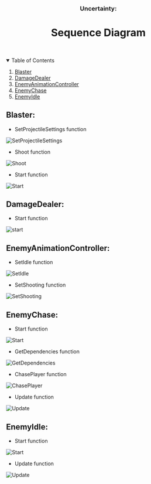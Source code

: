 <br />
<p align="center">
  
  <h3 align="center">Uncertainty:</h3>

  <h1 align="center"> Sequence Diagram </h1>
    
<p h2 align="center">
<br />
    
<details open="open">
  <summary>Table of Contents</summary>
  <ol>
    <li><a href="#blaster">Blaster</a></li>
    <li><a href="#damagedealer">DamageDealer</a></li>
    <li><a href="#enemyanimationcontroller">EnemyAnimationController</a></li>
    <li><a href="#enemychase">EnemyChase</a></li>
    <li><a href="#enemyidle">EnemyIdle</a></li>
  </ol>
</details>


## Blaster:  
* SetProjectileSettings function
  
![SetProjectileSettings](Sequence_Diagram_Pictures/Blaster/Blaster_SetProjectileSettings.png)

* Shoot function

![Shoot](Sequence_Diagram_Pictures/Blaster/Blaster_Shoot.png)

* Start function

![Start](Sequence_Diagram_Pictures/Blaster/Blaster_Start.png)


## DamageDealer:  
* Start function

![start](Sequence_Diagram_Pictures/DamageDealer/DamageDealer_Start.png)


## EnemyAnimationController:  
* SetIdle function

![SetIdle](Sequence_Diagram_Pictures/EnemyAnimationController/EnemyAnimationController_SetIdle.png)

* SetShooting function

![SetShooting](Sequence_Diagram_Pictures/EnemyAnimationController/EnemyAnimationController_SetShooting.png)

## EnemyChase:  
* Start function

![Start](Sequence_Diagram_Pictures/EnemyChase/EnemyChase_Start.png)

* GetDependencies function

![GetDependencies](Sequence_Diagram_Pictures/EnemyChase/EnemyChase_GetDependencies.png)

* ChasePlayer function

![ChasePlayer](Sequence_Diagram_Pictures/EnemyChase/EnemyChase_ChasePlayer.png)

* Update function

![Update](Sequence_Diagram_Pictures/EnemyChase/EnemyChase_Update.png)

## EnemyIdle:  
* Start function

![Start](Sequence_Diagram_Pictures/EnemyIdle/EnemyIdle_Start.png)

* Update function

![Update](Sequence_Diagram_Pictures/EnemyIdle/EnemyIdle_Update.png)

